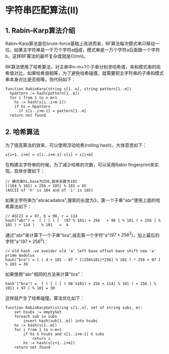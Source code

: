# 字符串匹配算法(II)

## 1. Rabin–Karp算法介绍

Rabin–Karp算法是在brute-force基础上改进而来，BF算法每次模式串只移动一位，如果主字符串是一千万个字符a组成，模式串是一万个字符a后面跟一个字符b，这样BF算法的最坏复杂度就是O(mn)。

RK算法使用了哈希算法，对主串中n-m+1个子串分别求哈希值，来和模式串的哈希值对比，如果哈希值相等，为了避免哈希碰撞，就需要把主字符串的子串和模式串本身对比是否相等。伪代码如下：

```code
function RabinKarp(string s[1..n], string pattern[1..m])
  hpattern := hash(pattern[1..m])
  for i from 1 to n-m+1
    hs := hash(s[i..i+m-1])
    if hs = hpattern
      if s[i..i+m-1] = pattern[1..m]
  return not found
```

## 2. 哈希算法

为了提高算法的效率，可以使用浮动哈希(rolling hash)，大体意思如下：

```code
s[i+1..i+m] = s[i..i+m-1]-s[i] + s[i+m]
```

在构建主字符串的时候，为了减少哈希的次数，可以采用Rabin fingerprint来实现。具体步骤如下：

```code
// 模式串hi,base为256,取余系数为101
[(104 % 101) x 256 + 105] % 101 = 65
(ASCII of 'h' is 104 and of 'i' is 105)
```

如果主字符串为"abracadabra",搜索的长度为3，第一个子串"abr"使用上面的哈希算法如下：

```code
// ASCII a = 97, b = 98, r = 114
hash("abr") =  [ ( [ ( [  (97 % 101) × 256   + 98 ] % 101 ) × 256 ] %  101 ) + 114 ]   % 101   =  4
```

通过"abr"来计算下一个子串"bra",减去第一个字符"a"($97 * 256^2$)，加上最后的字符"a"($97 * 256^0$)：

```code
// old hash -ve avoider old 'a' left base offset base shift new 'a' prime modulus
hash("bra") = [ ( 4 + 101 - 97 * [(256%101)*256] % 101 ) * 256 + 97 ] % 101 = 30
```

如果使用"abr"相同的方法来计算"bra"：

```code
hash'("bra") =  [ ( [ ( [ ( 98 %101) × 256 + 114] % 101 ) × 256 ] % 101) + 97 ] % 101 = 30
```

这样就产生了哈希碰撞，算法优化如下：

```code
function RabinKarpSet(string s[1..n], set of string subs, m):
    set hsubs := emptySet
    foreach sub in subs
        insert hash(sub[1..m]) into hsubs
    hs := hash(s[1..m])
    for i from 1 to n-m+1
        if hs ∈ hsubs and s[i..i+m-1] ∈ subs
            return i
        hs := hash(s[i+1..i+m])
    return not found
```
